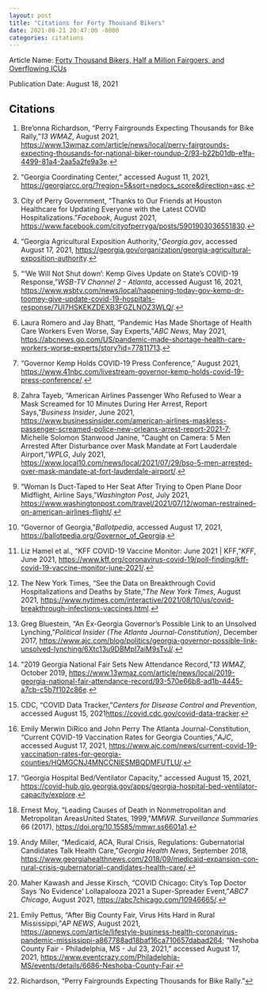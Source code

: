 ```yaml
---
layout: post
title: "Citations for Forty Thousand Bikers"
date: 2021-08-21 20:47:00 -0000
categories: citations
---
```


Article Name: [Forty Thousand Bikers, Half a Million Fairgoers, and Overflowing ICUs](https://kchester.medium.com/forty-thousand-bikers-half-a-million-fairgoers-and-overflowing-icus-c88f0e6cb469)

Publication Date: August 18, 2021

## Citations

<ol><li id="fn1" role="doc-endnote"><p>Bre’onna Richardson, <span>“Perry <span>Fairgrounds Expecting Thousands</span> for <span>Bike Rally</span>,”</span><em>13 WMAZ</em>, August 2021, <a href="https://www.13wmaz.com/article/news/local/perry-fairgrounds-expecting-thousands-for-national-biker-roundup-2/93-b22b01db-e1fa-4499-81a4-2aa5a2fe9a3e" role="doc-biblioref">https://www.13wmaz.com/article/news/local/perry-fairgrounds-expecting-thousands-for-national-biker-roundup-2/93-b22b01db-e1fa-4499-81a4-2aa5a2fe9a3e</a>.<a href="https://kchester.medium.com/forty-thousand-bikers-half-a-million-fairgoers-and-overflowing-icus-c88f0e6cb469#5123 " class="footnote-back" role="doc-backlink">↩︎</a></p></li><li id="fn2" role="doc-endnote"><p><span>“Georgia <span>Coordinating Center</span>,”</span> accessed August 11, 2021, <a href="https://georgiarcc.org/?region=5&amp;sort=nedocs_score&amp;direction=asc" role="doc-biblioref">https://georgiarcc.org/?region=5&amp;sort=nedocs_score&amp;direction=asc</a>.<a href="https://kchester.medium.com/forty-thousand-bikers-half-a-million-fairgoers-and-overflowing-icus-c88f0e6cb469#5123 " class="footnote-back" role="doc-backlink">↩︎</a></p></li><li id="fn3" role="doc-endnote"><p>City of Perry Government, <span>“Thanks to Our Friends at Houston Healthcare for Updating Everyone with the Latest <span>COVID</span> Hospitalizations.”</span><em>Facebook</em>, August 2021, <a href="https://www.facebook.com/cityofperryga/posts/5901903036551830" role="doc-biblioref">https://www.facebook.com/cityofperryga/posts/5901903036551830</a>.<a href="https://kchester.medium.com/forty-thousand-bikers-half-a-million-fairgoers-and-overflowing-icus-c88f0e6cb469#8517 " class="footnote-back" role="doc-backlink">↩︎</a></p></li><li id="fn4" role="doc-endnote"><p><span>“Georgia <span>Agricultural Exposition Authority</span>,”</span><em>Georgia.gov</em>, accessed August 17, 2021, <a href="https://georgia.gov/organization/georgia-agricultural-exposition-authority" role="doc-biblioref">https://georgia.gov/organization/georgia-agricultural-exposition-authority</a>.<a href="https://kchester.medium.com/forty-thousand-bikers-half-a-million-fairgoers-and-overflowing-icus-c88f0e6cb469#ea36 " class="footnote-back" role="doc-backlink">↩︎</a></p></li><li id="fn5" role="doc-endnote"><p><span>“<span>‘<span>We</span> Will Not Shut down’</span>: <span>Kemp</span> Gives Update on State’s <span>COVID</span>-19 Response,”</span><em>WSB-TV Channel 2 - Atlanta</em>, accessed August 16, 2021, <a href="https://www.wsbtv.com/news/local/happening-today-gov-kemp-dr-toomey-give-update-covid-19-hospitals-response/7UI7HSKEKZDEXB3FGZLNOZ3WLQ/" role="doc-biblioref">https://www.wsbtv.com/news/local/happening-today-gov-kemp-dr-toomey-give-update-covid-19-hospitals-response/7UI7HSKEKZDEXB3FGZLNOZ3WLQ/</a>.<a href="https://kchester.medium.com/forty-thousand-bikers-half-a-million-fairgoers-and-overflowing-icus-c88f0e6cb469#75f8 " class="footnote-back" role="doc-backlink">↩︎</a></p></li><li id="fn6" role="doc-endnote"><p>Laura Romero and Jay Bhatt, <span>“Pandemic Has Made Shortage of Health Care Workers Even Worse, Say Experts,”</span><em>ABC News</em>, May 2021, <a href="https://abcnews.go.com/US/pandemic-made-shortage-health-care-workers-worse-experts/story?id=77811713" role="doc-biblioref">https://abcnews.go.com/US/pandemic-made-shortage-health-care-workers-worse-experts/story?id=77811713</a>.<a href="https://kchester.medium.com/forty-thousand-bikers-half-a-million-fairgoers-and-overflowing-icus-c88f0e6cb469#0646 " class="footnote-back" role="doc-backlink">↩︎</a></p></li><li id="fn7" role="doc-endnote"><p><span>“Governor <span>Kemp Holds COVID</span>-19 <span>Press Conference</span>,”</span> August 2021, <a href="https://www.41nbc.com/livestream-governor-kemp-holds-covid-19-press-conference/" role="doc-biblioref">https://www.41nbc.com/livestream-governor-kemp-holds-covid-19-press-conference/</a>.<a href="https://kchester.medium.com/forty-thousand-bikers-half-a-million-fairgoers-and-overflowing-icus-c88f0e6cb469#a230 " class="footnote-back" role="doc-backlink">↩︎</a></p></li><li id="fn8" role="doc-endnote"><p>Zahra Tayeb, <span>“American <span>Airlines</span> Passenger Who Refused to Wear a Mask Screamed for 10 Minutes During Her Arrest, Report Says,”</span><em>Business Insider</em>, June 2021, <a href="https://www.businessinsider.com/american-airlines-maskless-passenger-screamed-police-new-orleans-arrest-report-2021-7" role="doc-biblioref">https://www.businessinsider.com/american-airlines-maskless-passenger-screamed-police-new-orleans-arrest-report-2021-7</a>; Michelle Solomon Stanwood Janine, <span>“Caught on Camera: 5 Men Arrested After Disturbance over Mask Mandate at <span>Fort Lauderdale</span> Airport,”</span><em>WPLG</em>, July 2021, <a href="https://www.local10.com/news/local/2021/07/29/bso-5-men-arrested-over-mask-mandate-at-fort-lauderdale-airport/" role="doc-biblioref">https://www.local10.com/news/local/2021/07/29/bso-5-men-arrested-over-mask-mandate-at-fort-lauderdale-airport/</a>.<a href="https://kchester.medium.com/forty-thousand-bikers-half-a-million-fairgoers-and-overflowing-icus-c88f0e6cb469#16f3 " class="footnote-back" role="doc-backlink">↩︎</a></p></li><li id="fn9" role="doc-endnote"><p><span>“Woman Is Duct-Taped to Her Seat After Trying to Open Plane Door Midflight, Airline Says,”</span><em>Washington Post</em>, July 2021, <a href="https://www.washingtonpost.com/travel/2021/07/12/woman-restrained-on-american-airlines-flight/" role="doc-biblioref">https://www.washingtonpost.com/travel/2021/07/12/woman-restrained-on-american-airlines-flight/</a>.<a href="https://kchester.medium.com/forty-thousand-bikers-half-a-million-fairgoers-and-overflowing-icus-c88f0e6cb469#16f3 " class="footnote-back" role="doc-backlink">↩︎</a></p></li><li id="fn10" role="doc-endnote"><p><span>“Governor of <span>Georgia</span>,”</span><em>Ballotpedia</em>, accessed August 17, 2021, <a href="https://ballotpedia.org/Governor_of_Georgia" role="doc-biblioref">https://ballotpedia.org/Governor_of_Georgia</a>.<a href="https://kchester.medium.com/forty-thousand-bikers-half-a-million-fairgoers-and-overflowing-icus-c88f0e6cb469#ec68 " class="footnote-back" role="doc-backlink">↩︎</a></p></li><li id="fn11" role="doc-endnote"><p>Liz Hamel et al., <span>“<span>KFF COVID</span>-19 <span>Vaccine Monitor</span>: <span>June</span> 2021 | <span>KFF</span>,”</span><em>KFF</em>, June 2021, <a href="https://www.kff.org/coronavirus-covid-19/poll-finding/kff-covid-19-vaccine-monitor-june-2021/" role="doc-biblioref">https://www.kff.org/coronavirus-covid-19/poll-finding/kff-covid-19-vaccine-monitor-june-2021/</a>.<a href="https://kchester.medium.com/forty-thousand-bikers-half-a-million-fairgoers-and-overflowing-icus-c88f0e6cb469#10e4 " class="footnote-back" role="doc-backlink">↩︎</a></p></li><li id="fn12" role="doc-endnote"><p>The New York Times, <span>“See the <span>Data</span> on <span>Breakthrough Covid Hospitalizations</span> and <span>Deaths</span> by <span>State</span>,”</span><em>The New York Times</em>, August 2021, <a href="https://www.nytimes.com/interactive/2021/08/10/us/covid-breakthrough-infections-vaccines.html" role="doc-biblioref">https://www.nytimes.com/interactive/2021/08/10/us/covid-breakthrough-infections-vaccines.html</a>.<a href="https://kchester.medium.com/forty-thousand-bikers-half-a-million-fairgoers-and-overflowing-icus-c88f0e6cb469#10e4 " class="footnote-back" role="doc-backlink">↩︎</a></p></li><li id="fn13" role="doc-endnote"><p>Greg Bluestein, <span>“An Ex-<span>Georgia</span> Governor’s Possible Link to an Unsolved Lynching,”</span><em>Political Insider (The Atlanta Journal-Constitution)</em>, December 2017, <a href="https://www.ajc.com/blog/politics/georgia-governor-possible-link-unsolved-lynching/6Xtc13u9DBMpI7aiM9sTvJ/" role="doc-biblioref">https://www.ajc.com/blog/politics/georgia-governor-possible-link-unsolved-lynching/6Xtc13u9DBMpI7aiM9sTvJ/</a>.<a href="https://kchester.medium.com/forty-thousand-bikers-half-a-million-fairgoers-and-overflowing-icus-c88f0e6cb469#0bfb " class="footnote-back" role="doc-backlink">↩︎</a></p></li><li id="fn14" role="doc-endnote"><p><span>“2019 <span>Georgia National Fair</span> Sets New Attendance Record,”</span><em>13 WMAZ</em>, October 2019, <a href="https://www.13wmaz.com/article/news/local/2019-georgia-national-fair-attendance-record/93-570e66b8-ad1b-4445-a7cb-c5b7f102c86e" role="doc-biblioref">https://www.13wmaz.com/article/news/local/2019-georgia-national-fair-attendance-record/93-570e66b8-ad1b-4445-a7cb-c5b7f102c86e</a>.<a href="https://kchester.medium.com/forty-thousand-bikers-half-a-million-fairgoers-and-overflowing-icus-c88f0e6cb469#b489 " class="footnote-back" role="doc-backlink">↩︎</a></p></li><li id="fn15" role="doc-endnote"><p>CDC, <span>“<span>COVID Data Tracker</span>,”</span><em>Centers for Disease Control and Prevention</em>, accessed August 15, 2021<a href="https://covid.cdc.gov/covid-data-tracker" role="doc-biblioref">https://covid.cdc.gov/covid-data-tracker</a>.<a href="https://kchester.medium.com/forty-thousand-bikers-half-a-million-fairgoers-and-overflowing-icus-c88f0e6cb469#4783 " class="footnote-back" role="doc-backlink">↩︎</a></p></li><li id="fn16" role="doc-endnote"><p>Emily Merwin DiRico and John Perry The Atlanta Journal-Constitution, <span>“Current <span>COVID</span>-19 <span>Vaccination Rates</span> for <span>Georgia Counties</span>,”</span><em>AJC</em>, accessed August 17, 2021, <a href="https://www.ajc.com/news/current-covid-19-vaccination-rates-for-georgia-counties/HQMGCNJ4MNCCNIESMBQDMFUTLU/" role="doc-biblioref">https://www.ajc.com/news/current-covid-19-vaccination-rates-for-georgia-counties/HQMGCNJ4MNCCNIESMBQDMFUTLU/</a>.<a href="https://kchester.medium.com/forty-thousand-bikers-half-a-million-fairgoers-and-overflowing-icus-c88f0e6cb469#4783 " class="footnote-back" role="doc-backlink">↩︎</a></p></li><li id="fn17" role="doc-endnote"><p><span>“Georgia <span>Hospital Bed</span>/<span>Ventilator Capacity</span>,”</span> accessed August 15, 2021, <a href="https://covid-hub.gio.georgia.gov/apps/georgia-hospital-bed-ventilator-capacity/explore" role="doc-biblioref">https://covid-hub.gio.georgia.gov/apps/georgia-hospital-bed-ventilator-capacity/explore</a>.<a href="https://kchester.medium.com/forty-thousand-bikers-half-a-million-fairgoers-and-overflowing-icus-c88f0e6cb469#4783 " class="footnote-back" role="doc-backlink">↩︎</a></p></li><li id="fn18" role="doc-endnote"><p>Ernest Moy, <span>“Leading <span>Causes</span> of <span>Death</span> in <span>Nonmetropolitan</span> and <span>Metropolitan Areas</span><span>United States</span>, 1999,”</span><em>MMWR. Surveillance Summaries</em> 66 (2017), <a href="https://doi.org/10.15585/mmwr.ss6601a1" role="doc-biblioref">https://doi.org/10.15585/mmwr.ss6601a1</a>.<a href="https://kchester.medium.com/forty-thousand-bikers-half-a-million-fairgoers-and-overflowing-icus-c88f0e6cb469#83a9 " class="footnote-back" role="doc-backlink">↩︎</a></p></li><li id="fn19" role="doc-endnote"><p>Andy Miller, <span>“Medicaid, <span>ACA</span>, <span>Rural Crisis</span>, <span>Regulations</span>: <span>Gubernatorial Candidates Talk Health Care</span>,”</span><em>Georgia Health News</em>, September 2018, <a href="https://www.georgiahealthnews.com/2018/09/medicaid-expansion-con-rural-crisis-gubernatorial-candidates-health-care/" role="doc-biblioref">https://www.georgiahealthnews.com/2018/09/medicaid-expansion-con-rural-crisis-gubernatorial-candidates-health-care/</a>.<a href="https://kchester.medium.com/forty-thousand-bikers-half-a-million-fairgoers-and-overflowing-icus-c88f0e6cb469#c6c7 " class="footnote-back" role="doc-backlink">↩︎</a></p></li><li id="fn20" role="doc-endnote"><p>Maher Kawash and Jesse Kirsch, <span>“<span>COVID Chicago</span>: <span>City</span>’s Top Doctor Says ’No Evidence’ <span>Lollapalooza</span> 2021 a Super-Spreader Event,”</span><em>ABC7 Chicago</em>, August 2021, <a href="https://abc7chicago.com/10946665/" role="doc-biblioref">https://abc7chicago.com/10946665/</a>.<a href="https://kchester.medium.com/forty-thousand-bikers-half-a-million-fairgoers-and-overflowing-icus-c88f0e6cb469#5de5 " class="footnote-back" role="doc-backlink">↩︎</a></p></li><li id="fn21" role="doc-endnote"><p>Emily Pettus, <span>“After Big County Fair, Virus Hits Hard in Rural <span>Mississippi</span>,”</span><em>AP NEWS</em>, August 2021, <a href="https://apnews.com/article/lifestyle-business-health-coronavirus-pandemic-mississippi-a867788ad18baf16ca710657dabad264" role="doc-biblioref">https://apnews.com/article/lifestyle-business-health-coronavirus-pandemic-mississippi-a867788ad18baf16ca710657dabad264</a>; <span>“Neshoba <span>County Fair</span> - <span>Philadelphia</span>, <span>MS</span> - <span>Jul</span> 23, 2021,”</span> accessed August 17, 2021, <a href="https://www.eventcrazy.com/Philadelphia-MS/events/details/6686-Neshoba-County-Fair" role="doc-biblioref">https://www.eventcrazy.com/Philadelphia-MS/events/details/6686-Neshoba-County-Fair</a>.<a href="https://kchester.medium.com/forty-thousand-bikers-half-a-million-fairgoers-and-overflowing-icus-c88f0e6cb469#5de5 " class="footnote-back" role="doc-backlink">↩︎</a></p></li><li id="fn22" role="doc-endnote"><p>Richardson, <span>“Perry <span>Fairgrounds Expecting Thousands</span> for <span>Bike Rally</span>.”</span><a href="https://kchester.medium.com/forty-thousand-bikers-half-a-million-fairgoers-and-overflowing-icus-c88f0e6cb469#8f52 " class="footnote-back" role="doc-backlink">↩︎</a></p></li></ol>